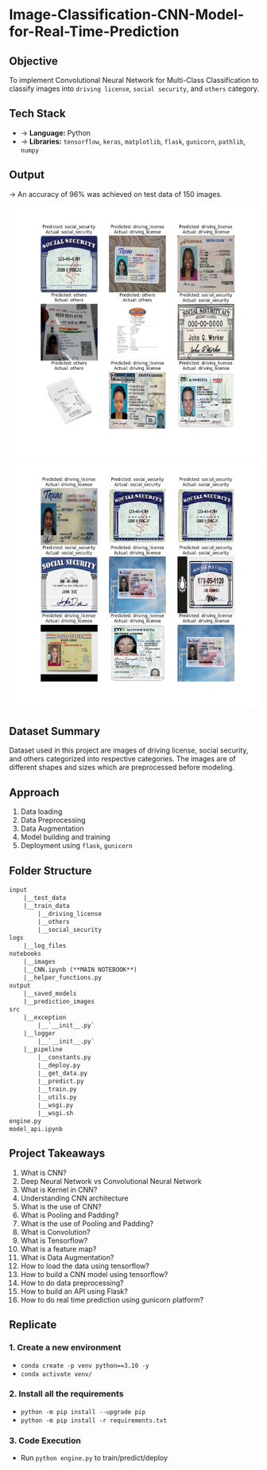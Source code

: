 # Image-Classification-CNN-Model-for-Real-Time-Prediction

## Objective
To implement Convolutional Neural Network for Multi-Class Classification to classify images into `driving license`, `social security`, and `others` category.


## Tech Stack
- $\rightarrow$ **Language:** Python
- $\rightarrow$ **Libraries:** `tensorflow`, `keras`, `matplotlib`, `flask`, `gunicorn`, `pathlib`, `numpy`

## Output
$\rightarrow$ An accuracy of 96% was achieved on test data of 150 images.

<div align='center'>
    <img src = "output/prediction_3.png"/>
    <img src = "output/prediction_4.png"/>
</div>


## Dataset Summary
Dataset used in this project are images of driving license, social security, and others categorized into respective categories. The images are of different shapes and sizes which are preprocessed before modeling.

## Approach
1. Data loading
2. Data Preprocessing
3. Data Augmentation
4. Model building and training
5. Deployment using `flask`, `gunicorn`

## Folder Structure

```
input
    |__test_data
    |__train_data
        |__driving_license
        |__others
        |__social_security
logs
    |__log_files
notebooks
    |__images
    |__CNN.ipynb (**MAIN NOTEBOOK**)
    |__helper_functions.py
output
    |__saved_models
    |__prediction_images
src
    |__exception
        |__`__init__.py`
    |__logger
        |__`__init__.py`
    |__pipeline
        |__constants.py
        |__deploy.py
        |__get_data.py
        |__predict.py
        |__train.py
        |__utils.py
        |__wsgi.py
        |__wsgi.sh
engine.py
model_api.ipynb
```

## Project Takeaways

1. What is CNN?
2. Deep Neural Network vs Convolutional Neural Network
3. What is Kernel in CNN?
4. Understanding CNN architecture
5. What is the use of CNN?
6. What is Pooling and Padding?
7. What is the use of Pooling and Padding?
8. What is Convolution?
9. What is Tensorflow?
10. What is a feature map?
11. What is Data Augmentation?
12. How to load the data using tensorflow?
13. How to build a CNN model using tensorflow?
14. How to do data preprocessing?
15. How to build an API using Flask?
16. How to do real time prediction using gunicorn platform?


## Replicate 
### 1. Create a new environment

   - `conda create -p venv python==3.10 -y`
   - `conda activate venv/`

### 2. Install all the requirements

   - `python -m pip install --upgrade pip`
   - `python -m pip install -r requirements.txt`

### 3. Code Execution

   - Run `python engine.py` to train/predict/deploy 